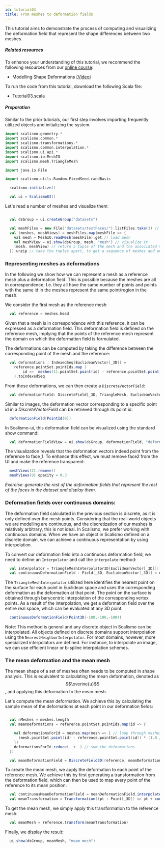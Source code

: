```yaml
---
id: tutorial03
title: From meshes to deformation fields
---
```



This tutorial aims to demonstrate the process of computing and visualizing the deformation field that represent the shape differences between two meshes. 

##### Related resources

To enhance your understanding of this tutorial, we recommend the following resources from our [online course](https://shapemodelling.cs.unibas.ch/ssm-course/):

- Modelling Shape Deformations [(Video)](https://www.futurelearn.com/courses/statistical-shape-modelling/3/steps/250326)

To run the code from this tutorial, download the following Scala file:
- [Tutorial03.scala](./Tutorial03.scala)

##### Preparation


Similar to the prior tutorials, our first step involves importing frequently utilized objects and initializing the system.

```scala
import scalismo.geometry.*
import scalismo.common.*
import scalismo.transformations.*
import scalismo.common.interpolation.*
import scalismo.ui.api.*
import scalismo.io.MeshIO
import scalismo.mesh.TriangleMesh

import java.io.File

import scalismo.utils.Random.FixedSeed.randBasis
```


```scala
  scalismo.initialize()

  val ui = ScalismoUI()
```

Let's read a number of meshes and visualize them:
```scala

  val dsGroup = ui.createGroup("datasets")

  val meshFiles = new File("datasets/testFaces/").listFiles.take(3) // take first 3 files
  val (meshes, meshViews) = meshFiles.map(meshFile => {
    val mesh = MeshIO.readMesh(meshFile).get // load mesh
    val meshView = ui.show(dsGroup, mesh, "mesh") // visualize it
    (mesh, meshView) // return a tuple of the mesh and the associated view
  }).unzip // take the tuples apart, to get a sequence of meshes and one of meshViews
```

### Representing meshes as deformations

In the following we show how we can represent a mesh as a reference mesh plus a deformation field. This is possible
because the meshes are all in correspondence; I.e. they all have the same number of points and points with the same id in the meshes represent
the same point/region in the mesh.

We consider the first mesh as the reference mesh:

```scala
  val reference = meshes.head 
```

Given that a mesh is in correspondence with this reference, it can be expressed as a deformation field. 
This deformation field is defined on the reference mesh, implying that the points of the reference mesh 
represent the domain on which the deformation field is formulated.

The deformations can be computed by taking the difference between the corresponding
point of the mesh and the reference:
```scala
  val deformations : IndexedSeq[EuclideanVector[_3D]] =
    reference.pointSet.pointIds.map (
        id =>  meshes(1).pointSet.point(id) - reference.pointSet.point(id)
    ).toIndexedSeq
```

From these deformations, we can then create a ```DiscreteVectorField```:

```scala
  val deformationField: DiscreteField[_3D, TriangleMesh, EuclideanVector[_3D]] = DiscreteField3D(reference, deformations)
```

Similar to images, the deformation vector corresponding to a specific point id in a *DiscreteVectorField* can be retrieved through its point id:

```scala
  deformationField(PointId(0))
```

In Scalismo-ui, this deformation field can be visualized using the standard show command:

```scala
  val deformationFieldView = ui.show(dsGroup, deformationField, "deformations")
```

The visualization reveals that the deformation vectors indeed point from the reference to face_1. 
To enhance this effect, we must remove face2 from the UI and make the reference transparent:

```scala
  meshViews(2).remove()
  meshViews(0).opacity = 0.3
```

*Exercise: generate the rest of the deformation fields that represent the rest of the faces in the dataset and display them.*


### Deformation fields over continuous domains:

The deformation field calculated in the previous section is discrete, as it is only defined over the mesh points. 
Considering that the real-world objects we are modelling are continuous, and the discretization of our meshes is relatively arbitrary, this is not ideal. 
In Scalismo, we prefer working with continuous domains. When we have an object in Scalismo defined on a discrete domain, 
we can achieve a continuous representation by using interpolation.

To convert our deformation field into a continuous deformation field, we need to define an `Interpolator` and call the `interpolate` method:

```scala
  val interpolator = TriangleMeshInterpolator3D[EuclideanVector[_3D]]()
  val continuousDeformationField : Field[_3D, EuclideanVector[_3D]] = deformationField.interpolate(interpolator)
```

The `TriangleMeshInterpolator` utilized here identifies the nearest point on the surface for each point in Euclidean space and uses the corresponding deformation as the deformation at that point. 
The point on the surface is obtained through barycentric interpolation of the corresponding vertex points. 
As a result of the interpolation, we get a deformation field over the entire real space, which can be evaluated at any 3D point:

```scala
  continuousDeformationField(Point3D(-100,-100,-100))
```

Note: This method is general and any discrete object in Scalismo can be interpolated. All objects defined on discrete domains support interpolation using the `NearestNeighborInterpolator`. 
For most domains, however, more specialized interpolators are defined. For instance, to interpolate an image, we can use efficient linear or b-spline interpolation schemes.


### The mean deformation and the mean mesh

The mean shape of a set of meshes often needs to be computed in shape analysis. 
This is equivalent to calculating the mean deformation, denoted as $$\overine{u}$$, and applying this deformation to the mean mesh.

Let's compute the mean deformation. We achieve this by calculating the sample mean of the deformations at each point in our deformation fields:

```scala

  val nMeshes = meshes.length
  val meanDeformations = reference.pointSet.pointIds.map(id => {

    val deformationsForId = meshes.map(mesh => { // loop through meshes
      (mesh.pointSet.point(id) - reference.pointSet.point(id)) * (1.0 / nMeshes)
    })
    deformationsForId.reduce(_ + _) // sum the deformations
  })

  val meanDeformationField = DiscreteField3D(reference, meanDeformations.toIndexedSeq)
```

To create the mean mesh, we apply the deformation to each point of the reference mesh. 
We achieve this by first generating a transformation from the deformation field, which can then be used to map every point of the reference to its mean position:

```scala
  val continuousMeanDeformationField = meanDeformationField.interpolate(TriangleMeshInterpolator3D())
  val meanTransformation = Transformation((pt : Point[_3D]) => pt + continuousMeanDeformationField(pt))
```

To get the mean mesh, we simply apply this transformation to the reference mesh:
```scala
  val meanMesh = reference.transform(meanTransformation)
```

Finally, we display the result:
```scala
  ui.show(dsGroup, meanMesh, "mean mesh")
```


